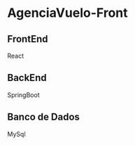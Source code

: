 # AgenciaVuelo-Front
<h2>FrontEnd</h2>
<p>React</p>

<h2>BackEnd</h2>
<p>SpringBoot</p>

<h2>Banco de Dados</h2>
<p>MySql</p>

